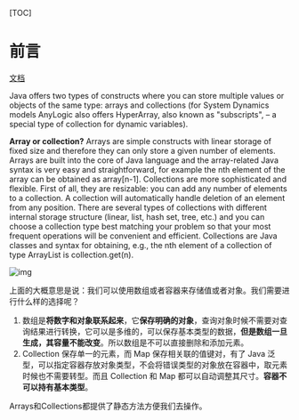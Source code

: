 [TOC]

# 前言

[文档](https://help.anylogic.com/index.jsp?topic=%2Fcom.anylogic.help%2Fhtml%2Fcode%2FArrays_Collections.html)

Java offers two types of constructs where you can store multiple values or objects of the same type: arrays and collections (for System Dynamics models AnyLogic also offers HyperArray, also known as "subscripts", – a special type of collection for dynamic variables).

**Array or collection?** Arrays are simple constructs with linear storage of fixed size and therefore they can only store a given number of elements. Arrays are built into the core of Java language and the array-related Java syntax is very easy and straightforward, for example the nth element of the array can be obtained as array[n-1]. Collections are more sophisticated and flexible. First of all, they are resizable: you can add any number of elements to a collection. A collection will automatically handle deletion of an element from any position. There are several types of collections with different internal storage structure (linear, list, hash set, tree, etc.) and you can choose a collection type best matching your problem so that your most frequent operations will be convenient and efficient. Collections are Java classes and syntax for obtaining, e.g., the nth element of a collection of type ArrayList is collection.get(n).

![img](https://ws1.sinaimg.cn/large/006tKfTcly1g0gcickvh3j30c70bvglx.jpg)

上面的大概意思是说：我们可以使用数组或者容器来存储值或者对象。我们需要进行什么样的选择呢？

1. 数组是**将数字和对象联系起来**，它**保存明确的对象**，查询对象时候不需要对查询结果进行转换，它可以是多维的，可以保存基本类型的数据，**但是数组一旦生成，其容量不能改变**。所以数组是不可以直接删除和添加元素。
2. Collection 保存单一的元素，而 Map 保存相关联的值键对，有了 Java 泛型，可以指定容器存放对象类型，不会将错误类型的对象放在容器中，取元素时候也不需要转型。而且 Collection 和 Map 都可以自动调整其尺寸。**容器不可以持有基本类型**。



Arrays和Collections都提供了静态方法方便我们去操作。